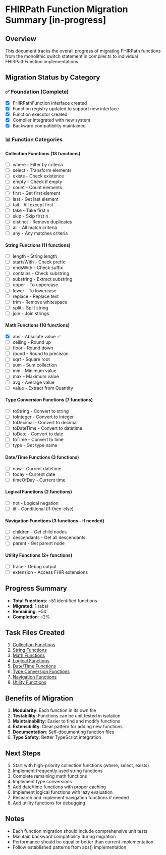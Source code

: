 # FHIRPath Function Migration Summary [in-progress]

## Overview
This document tracks the overall progress of migrating FHIRPath functions from the monolithic switch statement in compiler.ts to individual FHIRPathFunction implementations.

## Migration Status by Category

### ✅ Foundation (Complete)
- [x] FHIRPathFunction interface created
- [x] Function registry updated to support new interface
- [x] Function executor created
- [x] Compiler integrated with new system
- [x] Backward compatibility maintained

### 📊 Function Categories

#### Collection Functions (13 functions)
- [ ] where - Filter by criteria
- [ ] select - Transform elements
- [ ] exists - Check existence
- [ ] empty - Check if empty
- [ ] count - Count elements
- [ ] first - Get first element
- [ ] last - Get last element
- [ ] tail - All except first
- [ ] take - Take first n
- [ ] skip - Skip first n
- [ ] distinct - Remove duplicates
- [ ] all - All match criteria
- [ ] any - Any matches criteria

#### String Functions (11 functions)
- [ ] length - String length
- [ ] startsWith - Check prefix
- [ ] endsWith - Check suffix
- [ ] contains - Check substring
- [ ] substring - Extract substring
- [ ] upper - To uppercase
- [ ] lower - To lowercase
- [ ] replace - Replace text
- [ ] trim - Remove whitespace
- [ ] split - Split string
- [ ] join - Join strings

#### Math Functions (10 functions)
- [x] abs - Absolute value ✅
- [ ] ceiling - Round up
- [ ] floor - Round down
- [ ] round - Round to precision
- [ ] sqrt - Square root
- [ ] sum - Sum collection
- [ ] min - Minimum value
- [ ] max - Maximum value
- [ ] avg - Average value
- [ ] value - Extract from Quantity

#### Type Conversion Functions (7 functions)
- [ ] toString - Convert to string
- [ ] toInteger - Convert to integer
- [ ] toDecimal - Convert to decimal
- [ ] toDateTime - Convert to datetime
- [ ] toDate - Convert to date
- [ ] toTime - Convert to time
- [ ] type - Get type name

#### Date/Time Functions (3 functions)
- [ ] now - Current datetime
- [ ] today - Current date
- [ ] timeOfDay - Current time

#### Logical Functions (2 functions)
- [ ] not - Logical negation
- [ ] iif - Conditional (if-then-else)

#### Navigation Functions (3 functions - if needed)
- [ ] children - Get child nodes
- [ ] descendants - Get all descendants
- [ ] parent - Get parent node

#### Utility Functions (2+ functions)
- [ ] trace - Debug output
- [ ] extension - Access FHIR extensions

## Progress Summary
- **Total Functions**: ~51 identified functions
- **Migrated**: 1 (abs)
- **Remaining**: ~50
- **Completion**: ~2%

## Task Files Created
1. [Collection Functions](./2025-07-12T01:00-collection-functions.md)
2. [String Functions](./2025-07-12T01:01-string-functions.md)
3. [Math Functions](./2025-07-12T01:02-math-functions.md)
4. [Logical Functions](./2025-07-12T01:03-logical-functions.md)
5. [Date/Time Functions](./2025-07-12T01:04-datetime-functions.md)
6. [Type Conversion Functions](./2025-07-12T01:05-type-conversion-functions.md)
7. [Navigation Functions](./2025-07-12T01:06-navigation-functions.md)
8. [Utility Functions](./2025-07-12T01:07-utility-functions.md)

## Benefits of Migration
1. **Modularity**: Each function in its own file
2. **Testability**: Functions can be unit tested in isolation
3. **Maintainability**: Easier to find and modify functions
4. **Extensibility**: Clear pattern for adding new functions
5. **Documentation**: Self-documenting function files
6. **Type Safety**: Better TypeScript integration

## Next Steps
1. Start with high-priority collection functions (where, select, exists)
2. Implement frequently used string functions
3. Complete remaining math functions
4. Implement type conversions
5. Add date/time functions with proper caching
6. Implement logical functions with lazy evaluation
7. Research and implement navigation functions if needed
8. Add utility functions for debugging

## Notes
- Each function migration should include comprehensive unit tests
- Maintain backward compatibility during migration
- Performance should be equal or better than current implementation
- Follow established patterns from abs() implementation